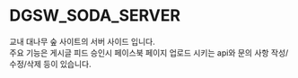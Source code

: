 # DGSW_SODA_SERVER

교내 대나무 숲 사이트의 서버 사이드 입니다.  
주요 기능은 게시글 피드 승인시 페이스북 페이지 업로드 시키는 api와 문의 사항 작성/수정/삭제 등이 있습니다.  
